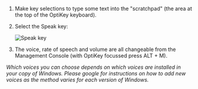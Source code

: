 1. Make key selections to type some text into the "scratchpad" (the area at the top of the OptiKey keyboard).

2. Select the Speak key:

    ![Speak key](http://juliussweetland.github.io/OptiKey/images/Key_Speak_Up.png)

3. The voice, rate of speech and volume are all changeable from the Management Console (with OptiKey focussed press ALT + M). 

*Which voices you can choose depends on which voices are installed in your copy of Windows. Please google for instructions on how to add new voices as the method varies for each version of Windows.*